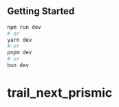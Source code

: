 ## Getting Started

```bash
npm run dev
# or
yarn dev
# or
pnpm dev
# or
bun dev
```
# trail_next_prismic
